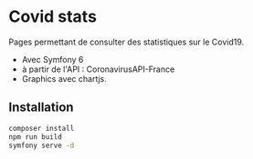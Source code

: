 # Covid stats
Pages permettant de consulter des statistiques sur le Covid19.

- Avec Symfony 6
- à partir de l'API : CoronavirusAPI-France
- Graphics avec chartjs.

## Installation
```bash
composer install
npm run build
symfony serve -d
```